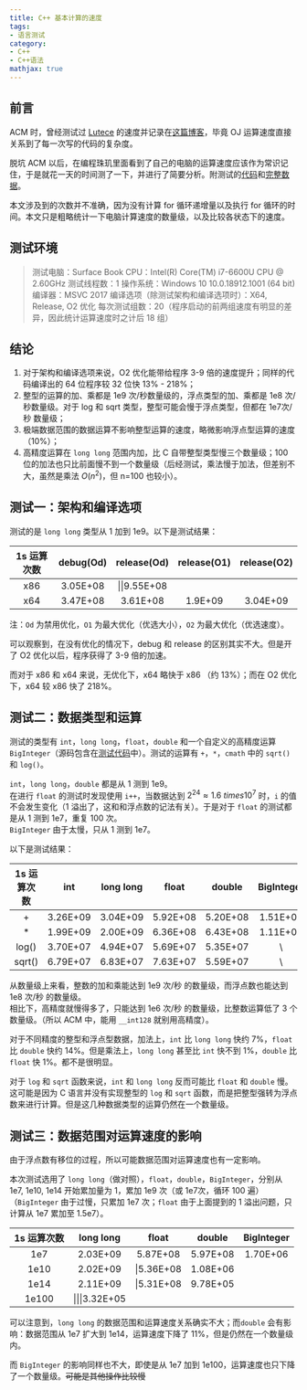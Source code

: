 ```yaml
---
title: C++ 基本计算的速度
tags:
- 语言测试
category:
- C++
- C++语法
mathjax: true
---
```


## 前言

ACM 时，曾经测试过 [Lutece](http://acm.uestc.edu.cn) 的速度并记录在[这篇博客](../../ACM/Lutece速度)，毕竟 OJ 运算速度直接关系到了每一次写的代码的复杂度。

脱坑 ACM 以后，在编程珠玑里面看到了自己的电脑的运算速度应该作为常识记住，于是就花一天的时间测了一下，并进行了简要分析。附测试的[代码](./computer_calculating_efficiency.cpp)和[完整数据](./computer_calculating_efficiency.xlsx)。

本文涉及到的次数并不准确，因为没有计算 for 循环递增量以及执行 for 循环的时间。本文只是粗略统计一下电脑计算速度的数量级，以及比较各状态下的速度。

## 测试环境

> 测试电脑：Surface Book
> CPU：Intel(R) Core(TM) i7-6600U CPU @ 2.60GHz
> 测试线程数：1
> 操作系统：Windows 10 10.0.18912.1001 (64 bit)
> 编译器：MSVC 2017
> 编译选项（除测试架构和编译选项时）：X64, Release, O2 优化
> 每次测试组数：20（程序启动的前两组速度有明显的差异，因此统计运算速度时之计后 18 组）

## 结论

1. 对于架构和编译选项来说，O2 优化能带给程序 3-9 倍的速度提升；同样的代码编译出的 64 位程序较 32 位快 13% - 218%；  
2. 整型的运算的加、乘都是 1e9 次/秒数量级的，浮点类型的加、乘都是 1e8 次/秒数量级。对于 log 和 sqrt 类型，整型可能会慢于浮点类型，但都在 1e7次/秒 数量级；  
3. 极端数据范围的数据运算不影响整型运算的速度，略微影响浮点型运算的速度（10%）；  
4. 高精度运算在 `long long` 范围内加，比 C 自带整型类型慢三个数量级；100 位的加法也只比前面慢不到一个数量级（后经测试，乘法慢于加法，但差别不大，虽然是乘法 $O(n^2)$，但 n=100 也较小）。

## 测试一：架构和编译选项

测试的是 `long long` 类型从 1 加到 1e9。以下是测试结果：

1s 运算次数|debug(Od)|release(Od)|release(O1)|release(O2)
:-:|:-:|:-:|:-:|:-:
x86|3.05E+08|\\|\\|9.55E+08
x64|3.47E+08|3.61E+08|1.9E+09|3.04E+09

注：`Od` 为禁用优化，`O1` 为最大优化（优选大小），`O2` 为最大优化（优选速度）。

可以观察到，在没有优化的情况下，debug 和 release 的区别其实不大。但是开了 O2 优化以后，程序获得了 3-9 倍的加速。

而对于 x86 和 x64 来说，无优化下，x64 略快于 x86 （约 13%）；而在 O2 优化下，x64 较 x86 快了 218%。

## 测试二：数据类型和运算

测试的类型有 `int`，`long long`，`float`，`double` 和一个自定义的高精度运算 `BigInteger`（源码包含在[测试代码](./computer_calculating_efficiency.cpp)中）。测试的运算有 `+`，`*`，`cmath` 中的 `sqrt()` 和 `log()`。

`int`，`long long`，`double` 都是从 1 测到 1e9。  
在进行 `float` 的测试时发现使用 `i++`，当数据达到 $2^{24} \approx 1.6 \ times 10^7$ 时，`i` 的值不会发生变化（1 溢出了，这和和浮点数的记法有关）。于是对于 `float` 的测试都是从 1 测到 1e7，重复 100 次。  
`BigInteger` 由于太慢，只从 1 测到 1e7。

以下是测试结果：

1s 运算次数|int|long long|float|double|BigInteger
:-:|:-:|:-:|:-:|:-:|:-:
+|3.26E+09|3.04E+09|5.92E+08|5.20E+08|1.51E+06
*|1.99E+09|2.00E+09|6.36E+08|6.43E+08|1.11E+06
log()|3.70E+07|4.94E+07|5.69E+07|5.35E+07|\\
sqrt()|6.79E+07|6.83E+07|7.63E+07|5.59E+07|\\

从数量级上来看，整数的加和乘能达到 1e9 次/秒 的数量级，而浮点数也能达到 1e8 次/秒 的数量级。  
相比下，高精度就慢得多了，只能达到 1e6 次/秒 的数量级，比整数运算低了 3 个数量级。（所以 ACM 中，能用 `__int128` 就别用高精度）。

对于不同精度的整型和浮点型数据，加法上，`int` 比 `long long` 快约 7%，`float` 比 `double` 快约 14%。但是乘法上，`long long` 甚至比 `int` 快不到 1%，`double` 比 `float` 快 1%。都不是很明显。

对于 `log` 和 `sqrt` 函数来说，`int` 和 `long long` 反而可能比 `float` 和 `double` 慢。这可能是因为 C 语言并没有实现整型的 `log` 和 `sqrt` 函数，而是把整型强转为浮点数来进行计算。但是这几种数据类型的运算仍然在一个数量级。

## 测试三：数据范围对运算速度的影响

由于浮点数有移位的过程，所以可能数据范围对运算速度也有一定影响。

本次测试选用了 `long long`（做对照），`float`，`double`，`BigInteger`，分别从 1e7, 1e10, 1e14 开始累加量为 1，累加 1e9 次（或 1e7次，循环 100 遍）（`BigInteger` 由于过慢，只累加 1e7 次；`float` 由于上面提到的 1 溢出问题，只计算从 1e7 累加至 1.5e7）。

1s 运算次数|long long|float|double|BigInteger
:-:|:-:|:-:|:-:|:-:
1e7|2.03E+09|5.87E+08|5.97E+08|1.70E+06
1e10|2.02E+09|\\|5.36E+08|1.08E+06
1e14|2.11E+09|\\|5.31E+08|9.78E+05
1e100|\\|\\|\\|3.32E+05

可以注意到，`long long` 的数据范围和运算速度关系确实不大；而`double` 会有影响：数据范围从 1e7 扩大到 1e14，运算速度下降了 11%，但是仍然在一个数量级内。

而 `BigInteger` 的影响同样也不大，即使是从 1e7 加到 1e100，运算速度也只下降了一个数量级。~~可能是其他操作比较慢~~

